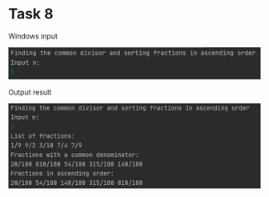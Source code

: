 Task 8
====================

Windows input 

![](https://github.com/DzmitrySiarheyeu/Epam/blob/main/Second-chapter-of-the-course/One-dimensional%20arrays.%20Sorts/Task%208/img/1.PNG)

Output result

![](https://github.com/DzmitrySiarheyeu/Epam/blob/main/Second-chapter-of-the-course/One-dimensional%20arrays.%20Sorts/Task%208/img/2.PNG)
